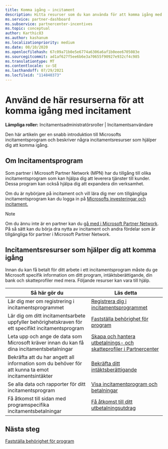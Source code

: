 ```yaml
---
title: Komma igång – incitament
description: Hitta resurser som du kan använda för att komma igång med incitament. Stegen omfattar att bekräfta att du uppfyller behörighetskraven och skicka bank-, skatte- och utbetalningsinformation.
ms.service: partner-dashboard
ms.subservice: partnercenter-incentives
ms.topic: conceptual
author: Karthic83
ms.author: kashanum
ms.localizationpriority: medium
ms.date: 08/10/2020
ms.openlocfilehash: 67c09a71b0e5e6774a6306a6af1b0eee6705083e
ms.sourcegitcommit: ad1af627f5ee6b6e3a70655f90927e932cf4c985
ms.translationtype: MT
ms.contentlocale: sv-SE
ms.lasthandoff: 07/29/2021
ms.locfileid: "114840373"
---
```

# <a name="use-these-resources-to-help-you-get-started-with-incentives"></a>Använd de här resurserna för att komma igång med incitament

**Lämpliga roller:** Incitamentsadministratörsroller | Incitamentsanvändare

Den här artikeln ger en snabb introduktion till Microsofts incitamentsprogram och beskriver några incitamentsresurser som hjälper dig att komma igång.

## <a name="about-the-incentives-program"></a>Om Incitamentsprogram

Som partner i Microsoft Partner Network (MPN) har du tillgång till olika incitamentsprogram som kan hjälpa dig att leverera tjänster till kunder. Dessa program kan också hjälpa dig att expandera din verksamhet.

Om du är nybörjare på incitament och vill lära dig mer om tillgängliga incitamentsprogram kan du logga in på [Microsofts investeringar och incitament.](https://partner.microsoft.com/membership/partner-incentives)

> [!NOTE]
> Om du ännu inte är en partner kan du [gå med i Microsoft Partner Network](https://partner.microsoft.com/membership). På så sätt kan du börja dra nytta av incitament och andra fördelar som är tillgängliga för partner i Microsoft Partner Network.  

## <a name="incentives-resources-to-help-you-get-started"></a>Incitamentsresurser som hjälper dig att komma igång

Innan du kan få betalt för ditt arbete i ett incitamentsprogram måste du ge Microsoft specifik information om ditt program, intäktsberättigande, din bank och skatteprofiler med mera. Följande resurser kan vara till hjälp.

|  **Så här gör du**  |  **Läs detta**  |
|--------------|-----------|
| Lär dig mer om registrering i incitamentsprogrammet | [Registrera dig i incitamentsprogrammet](incentives-enroll.md)  |
| Lär dig om ditt incitamentsarbete uppfyller behörighetskraven för ett specifikt incitamentsprogram | [Fastställa behörighet för program](incentives-determined-your-program-eligibility.md)  |
| Leta upp och ange de data som Microsoft kräver innan du kan få dina incitamentsbetalningar | [Skapa och hantera utbetalnings- och skatteprofiler i Partnercenter](incentives-create-and-manage-your-payout-and-tax-profiles.md)  |
| Bekräfta att du har angett all information som du behöver för att kunna ta emot incitamentsintäkter | [Bekräfta ditt intäktsberättigande](incentives-confirm-your-earnings-eligibility.md)  |
| Se alla data och rapporter för ditt incitamentsprogram | [Visa incitamentprogram och betalningar](understand-incentive-payouts.md)  |
| Få åtkomst till sidan med programspecifika incitamentsbetalningar | [Få åtkomst till ditt utbetalningsutdrag](payout-statement.md)  |

## <a name="next-steps"></a>Nästa steg

[Fastställa behörighet för program](incentives-determined-your-program-eligibility.md)
